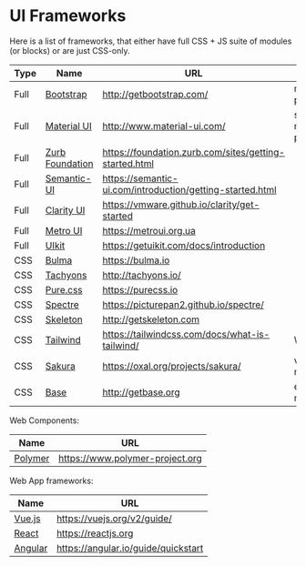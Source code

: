 # UI Frameworks

Here is a list of frameworks, that either have full CSS + JS suite of modules
(or blocks) or are just CSS-only.

| Type | Name                | URL                                                       | Notes               |
|------|---------------------|-----------------------------------------------------------|---------------------|
| Full | [Bootstrap][]       | http://getbootstrap.com/                                  | most popular        |
| Full | [Material UI][]     | http://www.material-ui.com/                               | second most popular |
| Full | [Zurb Foundation][] | https://foundation.zurb.com/sites/getting-started.html    |                     |
| Full | [Semantic-UI][]     | https://semantic-ui.com/introduction/getting-started.html |                     |
| Full | [Clarity UI][]      | https://vmware.github.io/clarity/get-started              |                     |
| Full | [Metro UI][]        | https://metroui.org.ua                                    |                     |
| Full | [UIkit][]           | https://getuikit.com/docs/introduction                    |                     |
| CSS  | [Bulma][]           | https://bulma.io                                          |                     |
| CSS  | [Tachyons][]        | http://tachyons.io/                                       |                     |
| CSS  | [Pure.css][]        | https://purecss.io                                        |                     |
| CSS  | [Spectre][]         | https://picturepan2.github.io/spectre/                    |                     |
| CSS  | [Skeleton][]        | http://getskeleton.com                                    |                     |
| CSS  | [Tailwind][]        | https://tailwindcss.com/docs/what-is-tailwind/            | WIP                 |
| CSS  | [Sakura][]          | https://oxal.org/projects/sakura/                         | very minimal        |
| CSS  | [Base][]            | http://getbase.org                                        | extremely minimal   |

Web Components:

| Name        | URL                             |
|-------------|---------------------------------|
| [Polymer][] | https://www.polymer-project.org |

Web App frameworks:

| Name        | URL                                 |
|-------------|-------------------------------------|
| [Vue.js][]  | https://vuejs.org/v2/guide/         |
| [React][]   | https://reactjs.org                 |
| [Angular][] | https://angular.io/guide/quickstart |

[Bootstrap]: http://getbootstrap.com/
[Material UI]: http://www.material-ui.com/
[Zurb Foundation]: https://foundation.zurb.com/sites/getting-started.html
[Semantic-UI]: https://semantic-ui.com/introduction/getting-started.html
[Clarity UI]: https://vmware.github.io/clarity/get-started
[Metro UI]: https://metroui.org.ua
[UIkit]: https://getuikit.com/docs/introduction
[Bulma]: https://bulma.io
[Tachyons]: http://tachyons.io/
[Pure.css]: https://purecss.io
[Spectre]: https://picturepan2.github.io/spectre/
[Skeleton]: http://getskeleton.com
[Tailwind]: https://tailwindcss.com/docs/what-is-tailwind/
[Sakura]: https://oxal.org/projects/sakura/
[Base]: http://getbase.org
[Polymer]: https://www.polymer-project.org
[Vue.js]: https://vuejs.org/v2/guide/
[React]: https://reactjs.org
[Angular]: https://angular.io/guide/quickstart
